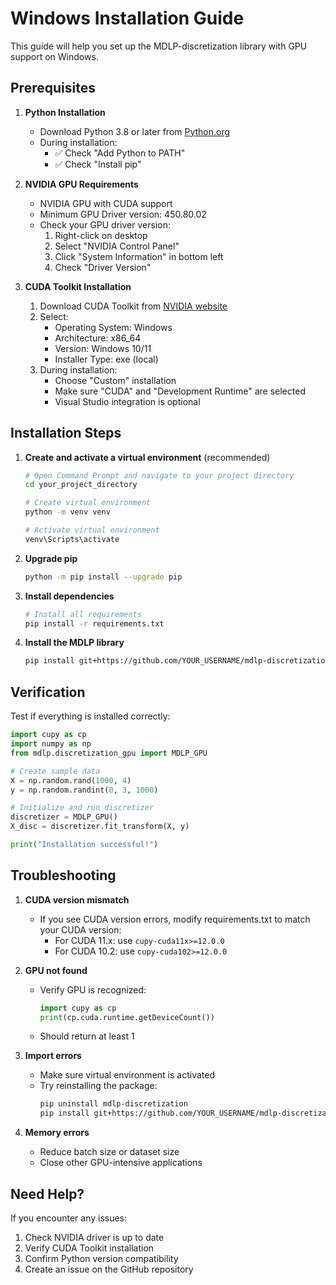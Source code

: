 # Windows Installation Guide

This guide will help you set up the MDLP-discretization library with GPU support on Windows.

## Prerequisites

1. **Python Installation**
   - Download Python 3.8 or later from [Python.org](https://www.python.org/downloads/)
   - During installation:
     - ✅ Check "Add Python to PATH"
     - ✅ Check "Install pip"

2. **NVIDIA GPU Requirements**
   - NVIDIA GPU with CUDA support
   - Minimum GPU Driver version: 450.80.02
   - Check your GPU driver version:
     1. Right-click on desktop
     2. Select "NVIDIA Control Panel"
     3. Click "System Information" in bottom left
     4. Check "Driver Version"

3. **CUDA Toolkit Installation**
   1. Download CUDA Toolkit from [NVIDIA website](https://developer.nvidia.com/cuda-downloads)
   2. Select:
      - Operating System: Windows
      - Architecture: x86_64
      - Version: Windows 10/11
      - Installer Type: exe (local)
   3. During installation:
      - Choose "Custom" installation
      - Make sure "CUDA" and "Development Runtime" are selected
      - Visual Studio integration is optional

## Installation Steps

1. **Create and activate a virtual environment** (recommended)
   ```bash
   # Open Command Prompt and navigate to your project directory
   cd your_project_directory

   # Create virtual environment
   python -m venv venv

   # Activate virtual environment
   venv\Scripts\activate
   ```

2. **Upgrade pip**
   ```bash
   python -m pip install --upgrade pip
   ```

3. **Install dependencies**
   ```bash
   # Install all requirements
   pip install -r requirements.txt
   ```

4. **Install the MDLP library**
   ```bash
   pip install git+https://github.com/YOUR_USERNAME/mdlp-discretization
   ```

## Verification

Test if everything is installed correctly:

```python
import cupy as cp
import numpy as np
from mdlp.discretization_gpu import MDLP_GPU

# Create sample data
X = np.random.rand(1000, 4)
y = np.random.randint(0, 3, 1000)

# Initialize and run discretizer
discretizer = MDLP_GPU()
X_disc = discretizer.fit_transform(X, y)

print("Installation successful!")
```

## Troubleshooting

1. **CUDA version mismatch**
   - If you see CUDA version errors, modify requirements.txt to match your CUDA version:
     - For CUDA 11.x: use `cupy-cuda11x>=12.0.0`
     - For CUDA 10.2: use `cupy-cuda102>=12.0.0`

2. **GPU not found**
   - Verify GPU is recognized:
     ```python
     import cupy as cp
     print(cp.cuda.runtime.getDeviceCount())
     ```
   - Should return at least 1

3. **Import errors**
   - Make sure virtual environment is activated
   - Try reinstalling the package:
     ```bash
     pip uninstall mdlp-discretization
     pip install git+https://github.com/YOUR_USERNAME/mdlp-discretization
     ```

4. **Memory errors**
   - Reduce batch size or dataset size
   - Close other GPU-intensive applications

## Need Help?

If you encounter any issues:
1. Check NVIDIA driver is up to date
2. Verify CUDA Toolkit installation
3. Confirm Python version compatibility
4. Create an issue on the GitHub repository 